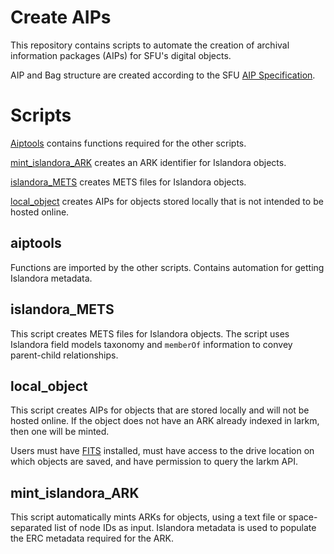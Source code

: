 # Create AIPs

This repository contains scripts to automate the creation of archival information packages (AIPs) for SFU's digital
objects.

AIP and Bag structure are created according to the SFU [AIP Specification](https://github.com/kpoloney/aip_spec).

# Scripts

[Aiptools](#aiptools) contains functions required for the other scripts. 

[mint_islandora_ARK](#mint_islandora_ark) creates an ARK identifier for Islandora objects.

[islandora_METS](#islandora_mets) creates METS files for Islandora objects. 

[local_object](#local_object) creates AIPs for objects stored locally that is not intended to be hosted online.

## aiptools

Functions are imported by the other scripts. Contains automation for getting Islandora metadata. 

## islandora_METS

This script creates METS files for Islandora objects. The script uses Islandora field models taxonomy and `memberOf` 
information to convey parent-child relationships.

## local_object

This script creates AIPs for objects that are stored locally and will not be hosted online. If the object does not
have an ARK already indexed in larkm, then one will be minted.

Users must have [FITS](https://projects.iq.harvard.edu/fits/get-started-using-fits) installed, must have access to
the drive location on which objects are saved, and have permission to query the larkm API.

## mint_islandora_ARK

This script automatically mints ARKs for objects, using a text file or space-separated list of node IDs as input.
Islandora metadata is used to populate the ERC metadata required for the ARK.